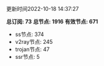 更新时间2022-10-18 14:37:27

**总订阅: 73**
**总节点: 1916**
**有效节点: 671**
- ss节点: 374
- v2ray节点: 245
- trojan节点: 47
- ssr节点: 5
